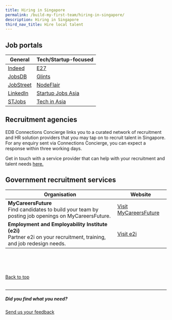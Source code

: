 ```yaml
---
title: Hiring in Singapore
permalink: /build-my-first-team/hiring-in-singapore/
description: Hiring in Singapore
third_nav_title: Hire local talent
---
```

## Job portals 

| General | Tech/Startup-focused |
| -------- | -------- |
| <a target="_blank" href="https://sg.indeed.com/hire?co=SG&amp;hl=en&amp;from=gnav-employer--allspark--employer">Indeed</a>     | <a target="_blank" href="https://e27.co/jobs/">E27</a>    |
| <a target="_blank" href="https://employer-sg.jobsdb.com/sg/">JobsDB</a>|<a target="_blank" href="https://employers.glints.sg">Glints</a>     |
|  <a target="_blank" href="https://www.jobstreet.com.sg/en/cms/employer/">JobStreet</a>    | <a target="_blank" href="https://nodeflair.com/employers">NodeFlair</a>     |
|  <a target="_blank" href="https://business.linkedin.com/talent-solutions">LinkedIn</a>[]()    | <a target="_blank" href="https://startupjobs.asia/auth/signup/startup">Startup Jobs Asia</a>     |
|  <a target="_blank" href="https://www.stjobs.sg">STJobs</a>    | <a target="_blank" href="https://www.techinasia.com/jobs/employers">Tech in Asia</a>     |

## Recruitment agencies
EDB Connections Concierge links you to a curated network of recruitment and HR solution providers that you may tap on to recruit talent in Singapore. For any enquiry sent via Connections Concierge, you can expect a response within three working days.&nbsp;

Get in touch with a service provider that can help with your recruitment and talent needs&nbsp;<a target="_blank" href="https://www.edb.gov.sg/connections-concierge/service-providers.html?tab=general-service-providers&amp;servicecategory=recruitment&amp;hrsolutions">here.</a>


## Government recruitment services
|Organisation| Website |
| -------- | -------- | 
| **MyCareersFuture**<br> Find candidates to build your team by posting job openings on MyCareersFuture. | [Visit MyCareersFuture](https://employer.mycareersfuture.gov.sg/)|
| **Employment and Employability Institute (e2i)**<br>Partner e2i on your recruitment, training, and job redesign needs. | [Visit e2i](https://www.e2i.com.sg/businesses/manpower/recruitment-services/) | 

<br>
<br>
<br>

[Back to top](#job-portals-that-local-talent-use)<br><br>

<hr>

##### Did you find what you need?
[Send us your feedback](https://form.gov.sg/642693623cb98f001239be0d)